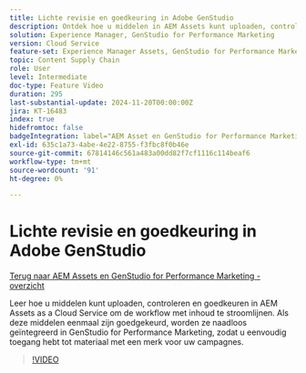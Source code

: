 ```yaml
---
title: Lichte revisie en goedkeuring in Adobe GenStudio
description: Ontdek hoe u middelen in AEM Assets kunt uploaden, controleren en goedkeuren om ze beschikbaar te maken in GenStudio for Performance Marketing.
solution: Experience Manager, GenStudio for Performance Marketing
version: Cloud Service
feature-set: Experience Manager Assets, GenStudio for Performance Marketing
topic: Content Supply Chain
role: User
level: Intermediate
doc-type: Feature Video
duration: 295
last-substantial-update: 2024-11-20T00:00:00Z
jira: KT-16483
index: true
hidefromtoc: false
badgeIntegration: label="AEM Asset en GenStudio for Performance Marketing" type="positive"
exl-id: 635c1a73-4abe-4e22-8755-f3fbc8f0b46e
source-git-commit: 67814146c561a483a00dd82f7cf1116c114beaf6
workflow-type: tm+mt
source-wordcount: '91'
ht-degree: 0%

---
```


# Lichte revisie en goedkeuring in Adobe GenStudio

[Terug naar AEM Assets en GenStudio for Performance Marketing - overzicht](./overview.md)

Leer hoe u middelen kunt uploaden, controleren en goedkeuren in AEM Assets as a Cloud Service om de workflow met inhoud te stroomlijnen. Als deze middelen eenmaal zijn goedgekeurd, worden ze naadloos geïntegreerd in GenStudio for Performance Marketing, zodat u eenvoudig toegang hebt tot materiaal met een merk voor uw campagnes.

>[!VIDEO](https://video.tv.adobe.com/v/3439265/?learn=on&enablevpops)
